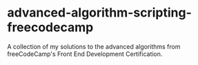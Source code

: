 # advanced-algorithm-scripting-freecodecamp
A collection of my solutions to the advanced algorithms from freeCodeCamp's Front End Development Certification.
